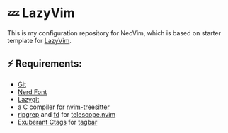 # 💤 LazyVim

This is my configuration repository for NeoVim, which is based on starter template for [LazyVim](https://github.com/LazyVim/LazyVim).

## ⚡️ Requirements:

- [Git](https://git-scm.com/)
- [Nerd Font](https://www.nerdfonts.com/)
- [Lazygit](https://github.com/jesseduffield/lazygit)
- a C compiler for [nvim-treesitter](https://github.com/nvim-treesitter/nvim-treesitter)
- [ripgrep](https://github.com/BurntSushi/ripgrep) and [fd](https://github.com/sharkdp/fd) for [telescope.nvim](https://github.com/nvim-telescope/telescope.nvim)
- [Exuberant Ctags](https://ctags.sourceforge.net/) for [tagbar](https://github.com/preservim/tagbar)
